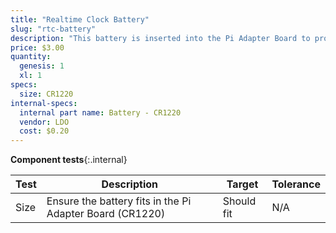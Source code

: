 ```yaml
---
title: "Realtime Clock Battery"
slug: "rtc-battery"
description: "This battery is inserted into the Pi Adapter Board to provide power for the realtime clock."
price: $3.00
quantity:
  genesis: 1
  xl: 1
specs:
  size: CR1220
internal-specs:
  internal part name: Battery - CR1220
  vendor: LDO
  cost: $0.20
---
```


**Component tests**{:.internal}

|Test         |Description  |Target       |Tolerance    |
|-------------|-------------|-------------|-------------|
|Size         |Ensure the battery fits in the Pi Adapter Board (CR1220)|Should fit|N/A
